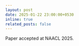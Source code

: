 ```yaml
---
layout: post
date: 2025-01-22 23:00:00+0530
inline: true
related_posts: false
---
```


Paper accepted at NAACL 2025.
